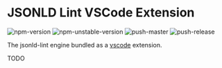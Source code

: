 # JSONLD Lint VSCode Extension

![npm-version](https://badgen.net/npm/v/jsonld-lint-vscode)
![npm-unstable-version](https://badgen.net/npm/v/jsonld-lint-vscode)
![push-master](https://github.com/mattrglobal/jsonld-lint/workflows/push-master/badge.svg)
![push-release](https://github.com/mattrglobal/jsonld-lint/workflows/push-release/badge.svg)

The jsonld-lint engine bundled as a [vscode](https://code.visualstudio.com/) extension.

TODO
